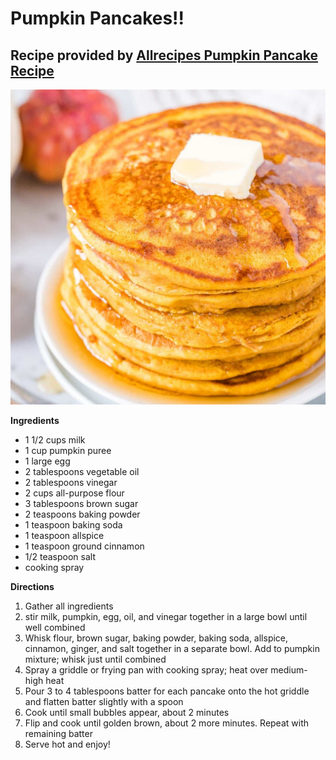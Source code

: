 # Pumpkin Pancakes!!
## Recipe provided by [Allrecipes Pumpkin Pancake Recipe](https://www.allrecipes.com/recipe/17036/pumpkin-pancakes/)

![photo](pumpkin.jpg)

**Ingredients**
- 1 1/2 cups milk
- 1 cup pumpkin puree
- 1 large egg
- 2 tablespoons vegetable oil
- 2 tablespoons vinegar
- 2 cups all-purpose flour
- 3 tablespoons brown sugar
- 2 teaspoons baking powder
- 1 teaspoon baking soda
- 1 teaspoon allspice
- 1 teaspoon ground cinnamon
- 1/2 teaspoon salt
- cooking spray

**Directions**
1. Gather all ingredients
2. stir milk, pumpkin, egg, oil, and vinegar together in a large bowl until well combined
3. Whisk flour, brown sugar, baking powder, baking soda, allspice, cinnamon, ginger, and salt together in a separate bowl. Add to pumpkin mixture; whisk just until combined
4. Spray a griddle or frying pan with cooking spray; heat over medium-high heat
5. Pour 3 to 4 tablespoons batter for each pancake onto the hot griddle and flatten batter slightly with a spoon
6. Cook until small bubbles appear, about 2 minutes
7. Flip and cook until golden brown, about 2 more minutes. Repeat with remaining batter
8. Serve hot and enjoy!
